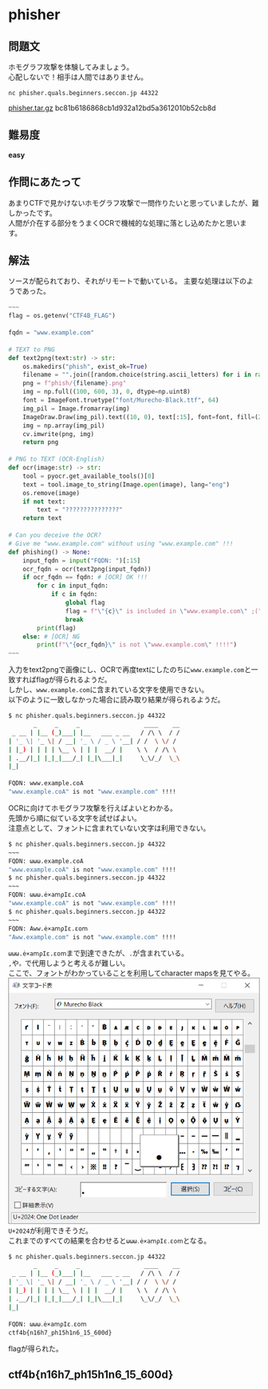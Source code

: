 # phisher

## 問題文
ホモグラフ攻撃を体験してみましょう。  
心配しないで！相手は人間ではありません。  
```
nc phisher.quals.beginners.seccon.jp 44322
```
[phisher.tar.gz](files/phisher.tar.gz) bc81b6186868cb1d932a12bd5a3612010b52cb8d  

## 難易度
**easy**  

## 作問にあたって
あまりCTFで見かけないホモグラフ攻撃で一問作りたいと思っていましたが、難しかったです。  
人間が介在する部分をうまくOCRで機械的な処理に落とし込めたかと思います。  

## 解法
ソースが配られており、それがリモートで動いている。
主要な処理は以下のようであった。
```python
~~~
flag = os.getenv("CTF4B_FLAG")

fqdn = "www.example.com"

# TEXT to PNG
def text2png(text:str) -> str:
    os.makedirs("phish", exist_ok=True)
    filename = "".join([random.choice(string.ascii_letters) for i in range(15)])
    png = f"phish/{filename}.png"
    img = np.full((100, 600, 3), 0, dtype=np.uint8)
    font = ImageFont.truetype("font/Murecho-Black.ttf", 64)
    img_pil = Image.fromarray(img)
    ImageDraw.Draw(img_pil).text((10, 0), text[:15], font=font, fill=(255, 255, 255)) # text[:15] :)
    img = np.array(img_pil)
    cv.imwrite(png, img)
    return png

# PNG to TEXT (OCR-English)
def ocr(image:str) -> str:
    tool = pyocr.get_available_tools()[0]
    text = tool.image_to_string(Image.open(image), lang="eng")
    os.remove(image)
    if not text:
        text = "???????????????"
    return text

# Can you deceive the OCR?
# Give me "www.example.com" without using "www.example.com" !!!
def phishing() -> None:
    input_fqdn = input("FQDN: ")[:15]
    ocr_fqdn = ocr(text2png(input_fqdn))
    if ocr_fqdn == fqdn: # [OCR] OK !!!
        for c in input_fqdn:
            if c in fqdn:
                global flag
                flag = f"\"{c}\" is included in \"www.example.com\" ;("
                break
        print(flag)
    else: # [OCR] NG
        print(f"\"{ocr_fqdn}\" is not \"www.example.com\" !!!!")
~~~
```
入力をtext2pngで画像にし、OCRで再度textにしたのちに`www.example.com`と一致すればflagが得られるようだ。  
しかし、`www.example.com`に含まれている文字を使用できない。  
以下のように一致しなかった場合に読み取り結果が得られるようだ。  
```bash
$ nc phisher.quals.beginners.seccon.jp 44322
       _     _     _                  ____    __
 _ __ | |__ (_)___| |__   ___ _ __   / /\ \  / /
| '_ \| '_ \| / __| '_ \ / _ \ '__| / /  \ \/ /
| |_) | | | | \__ \ | | |  __/ |    \ \  / /\ \
| .__/|_| |_|_|___/_| |_|\___|_|     \_\/_/  \_\
|_|

FQDN: www.example.coA
"www.example.coA" is not "www.example.com" !!!!
```
OCRに向けてホモグラフ攻撃を行えばよいとわかる。  
先頭から順に似ている文字を試せばよい。  
注意点として、フォントに含まれていない文字は利用できない。  
```bash
$ nc phisher.quals.beginners.seccon.jp 44322
~~~
FQDN: ωωω.example.coA
"www.example.coA" is not "www.example.com" !!!!
$ nc phisher.quals.beginners.seccon.jp 44322
~~~
FQDN: ωωω.ė×аⅿρIε.coA
"www.example.coA" is not "www.example.com" !!!!
$ nc phisher.quals.beginners.seccon.jp 44322
~~~
FQDN: Aww.ė×аⅿρIε.εοⅿ
"Aww.example.com" is not "www.example.com" !!!!
```
`ωωω.ė×аⅿρIε.εοⅿ`まで到達できたが、`.`が含まれている。  
`,`や`。`で代用しようと考えるが難しい。  
ここで、フォントがわかっていることを利用してcharacter mapsを見てやる。  
![images/font.png](images/font.png)  
`U+2024`が利用できそうだ。  
これまでのすべての結果を合わせると`ωωω․ė×аⅿρIε․εοⅿ`となる。  
```bash
$ nc phisher.quals.beginners.seccon.jp 44322
       _     _     _                  ____    __
 _ __ | |__ (_)___| |__   ___ _ __   / /\ \  / /
| '_ \| '_ \| / __| '_ \ / _ \ '__| / /  \ \/ /
| |_) | | | | \__ \ | | |  __/ |    \ \  / /\ \
| .__/|_| |_|_|___/_| |_|\___|_|     \_\/_/  \_\
|_|

FQDN: ωωω․ė×аⅿρIε․εοⅿ
ctf4b{n16h7_ph15h1n6_15_600d}
```
flagが得られた。  

## ctf4b{n16h7_ph15h1n6_15_600d}